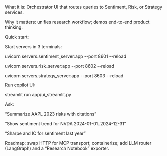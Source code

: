 What it is: Orchestrator UI that routes queries to Sentiment, Risk, or Strategy services.

Why it matters: unifies research workflow; demos end-to-end product thinking.

Quick start:

Start servers in 3 terminals:

uvicorn servers.sentiment_server:app --port 8601 --reload

uvicorn servers.risk_server:app --port 8602 --reload

uvicorn servers.strategy_server:app --port 8603 --reload

Run copilot UI:

streamlit run app/ui_streamlit.py

Ask:

“Summarize AAPL 2023 risks with citations”

“Show sentiment trend for NVDA 2024-01-01..2024-12-31”

“Sharpe and IC for sentiment last year”

Roadmap: swap HTTP for MCP transport; containerize; add LLM router (LangGraph) and a “Research Notebook” exporter.